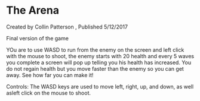 # The Arena
Created by Collin Patterson
, Published 5/12/2017

Final version of the game

YOu are to use WASD to run from the enemy on the screen and left click with the mouse to shoot, the enemy starts with 20 health and every 5 waves you complete a screen will pop up telling you his health has increased. You do not regain health but you move faster than the enemy so you can get away. See how far you can make it!

Controls: The WASD keys are used to move left, right, up, and down, as well asleft click on the mouse to shoot.
